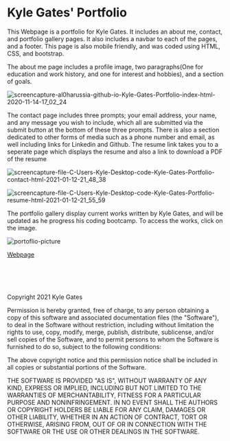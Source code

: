 # Kyle Gates' Portfolio


This Webpage is a portfolio for Kyle Gates. It includes an about me, contact, and portfolio gallery pages.
It also includes a navbar to each of the pages, and a footer. This page is also mobile friendly, and was coded 
using HTML, CSS, and bootstrap.

The about me page includes a profile image, two paragraphs(One for education and work history, and one for interest and hobbies), and a section of goals.

![screencapture-al0harussia-github-io-Kyle-Gates-Portfolio-index-html-2020-11-14-17_02_24](https://user-images.githubusercontent.com/70537665/99160518-088b4d00-269d-11eb-80c4-16f4860573a5.png)

The contact page includes three prompts; your email address, your name, and any message you wish to include, which all are submitted via the submit button at the bottom of these three prompts. There is also a section dedicated to other forms of media such as a phone number and email, as well including links for Linkedin and Github. The resume link takes you to a seperate page which displays the resume and also a link to download a PDF of the resume

![screencapture-file-C-Users-Kyle-Desktop-code-Kyle-Gates-Portfolio-contact-html-2021-01-12-21_48_38](https://user-images.githubusercontent.com/70537665/104412079-75e21f80-5520-11eb-96ea-0b3a3f3e5a36.png)

![screencapture-file-C-Users-Kyle-Desktop-code-Kyle-Gates-Portfolio-resume-html-2021-01-12-21_55_59](https://user-images.githubusercontent.com/70537665/104412385-fef95680-5520-11eb-8f65-0009546c9dc0.png)

The portfolio gallery display current works written by Kyle Gates, and will be updated as he progress his coding bootcamp. To access the works, click on the image.

![portoflio-picture](https://user-images.githubusercontent.com/70537665/104240706-590af680-5411-11eb-953f-77977facface.png)


<a href="https://al0harussia.github.io/Kyle-Gates-Portfolio/index.html">Webpage</a>

<br>
<br>
<br>
<br>
Copyright 2021 Kyle Gates

Permission is hereby granted, free of charge, to any person obtaining a copy of this software and associated documentation files (the "Software"), to deal in the Software without restriction, including without limitation the rights to use, copy, modify, merge, publish, distribute, sublicense, and/or sell copies of the Software, and to permit persons to whom the Software is furnished to do so, subject to the following conditions:

The above copyright notice and this permission notice shall be included in all copies or substantial portions of the Software.

THE SOFTWARE IS PROVIDED "AS IS", WITHOUT WARRANTY OF ANY KIND, EXPRESS OR IMPLIED, INCLUDING BUT NOT LIMITED TO THE WARRANTIES OF MERCHANTABILITY, FITNESS FOR A PARTICULAR PURPOSE AND NONINFRINGEMENT. IN NO EVENT SHALL THE AUTHORS OR COPYRIGHT HOLDERS BE LIABLE FOR ANY CLAIM, DAMAGES OR OTHER LIABILITY, WHETHER IN AN ACTION OF CONTRACT, TORT OR OTHERWISE, ARISING FROM, OUT OF OR IN CONNECTION WITH THE SOFTWARE OR THE USE OR OTHER DEALINGS IN THE SOFTWARE.
